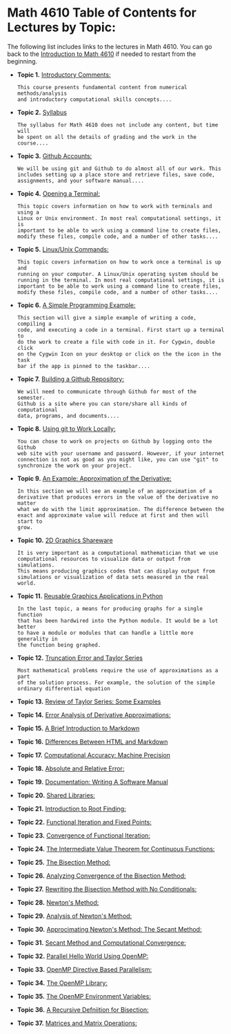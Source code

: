 
# Math 4610 Table of Contents for Lectures by Topic:

The following list includes links to the lectures in Math 4610. You can go back
to the [Introduction to Math 4610](../../../README.md) if needed to restart from
the beginning.

  * **Topic 1.** [Introductory Comments:](../../topic_01/md/topic_01.md)

        This course presents fundamental content from numerical methods/analysis
        and introductory computational skills concepts....

  * **Topic 2.** [Syllabus](../../topic_02/pdf/embed_02.md)

        The syllabus for Math 4610 does not include any content, but time will
        be spent on all the details of grading and the work in the course....

  * **Topic 3.** [Github Accounts:](../../topic_03/md/topic_03.md) 

        We will be using git and Github to do almost all of our work. This
        includes setting up a place store and retrieve files, save code,
        assignments, and your software manual....

  * **Topic 4.** [Opening a Terminal:](../../topic_04/md/topic_04.md)

        This topic covers information on how to work with terminals and using a
        Linux or Unix environment. In most real computational settings, it is
        important to be able to work using a command line to create files,
        modify these files, compile code, and a number of other tasks....

  * **Topic 5.** [Linux/Unix Commands:](../../topic_05/md/topic_05.md) 

        This topic covers information on how to work once a terminal is up and
        running on your computer. A Linux/Unix operating system should be
        running in the terminal. In most real computational settings, it is
        important to be able to work using a command line to create files,
        modify these files, compile code, and a number of other tasks....

  * **Topic 6.** [A Simple Programming Example:](../../topic_06/md/topic_06.md)

        This section will give a simple example of writing a code, compiling a
        code, and executing a code in a terminal. First start up a terminal to
        do the work to create a file with code in it. For Cygwin, double click
        on the Cygwin Icon on your desktop or click on the the icon in the task
        bar if the app is pinned to the taskbar....

  * **Topic 7.** [Building a Github Repository:](../../topic_07/md/topic_07.md)

        We will need to communicate through Github for most of the semester.
        Github is a site where you can store/share all kinds of computational
        data, programs, and documents....

  * **Topic 8.** [Using git to Work Locally:](../../topic_08/md/topic_08.md)

        You can chose to work on projects on Github by logging onto the Github
        web site with your username and password. However, if your internet
        connection is not as good as you might like, you can use "git" to
        synchronize the work on your project.

  * **Topic 9.** [An Example: Approximation of the Derivative:](../../topic_09/html/topic_09.html)

        In this section we will see an example of an approximation of a
        derivative that produces errors in the value of the derivative no matter
        what we do with the limit approximation. The difference between the
        exact and approximate value will reduce at first and then will start to
        grow.

  * **Topic 10.** [2D Graphics Shareware](../../topic_10/html/topic_10.html)

        It is very important as a computational mathematician that we use
        computational resources to visualize data or output from simulations.
        This means producing graphics codes that can display output from
        simulations or visualization of data sets measured in the real world.

  * **Topic 11.** [Reusable Graphics Applications in Python](../../topic_11/html/topic_11.html)

        In the last topic, a means for producing graphs for a single function
        that has been hardwired into the Python module. It would be a lot better
        to have a module or modules that can handle a little more generality in
        the function being graphed.

  * **Topic 12.** [Truncation Error and Taylor Series](../../topic_12/html/topic_12.html)

        Most mathematical problems require the use of approximations as a part
        of the solution process. For example, the solution of the simple
        ordinary differential equation

  * **Topic 13.** [Review of Taylor Series: Some Examples](../../topic_13/md/topic_13.md)

  * **Topic 14.** [Error Analysis of Derivative Approximations:](../../topic_14/md/topic_14.md)

  * **Topic 15.** [A Brief Introduction to Markdown](../../topic_15/md/topic_15.md)

  * **Topic 16.** [Differences Between HTML and Markdown](../../topic_16/md/topic_16.md)

  * **Topic 17.** [Computational Accuracy: Machine Precision](../../topic_17/md/topic_17.md)

  * **Topic 18.** [Absolute and Relative Error:](../../topic_18/md/topic_18.md)

  * **Topic 19.** [Documentation: Writing A Software Manual](../../topic_19/md/topic_19.md)

  * **Topic 20.** [Shared Libraries:](../../topic_20/md/topic_20.md)

  * **Topic 21.** [Introduction to Root Finding:](../../topic_21/md/topic_21.md)

  * **Topic 22.** [Functional Iteration and Fixed Points:](../../topic_22/md/topic_22.md)

  * **Topic 23.** [Convergence of Functional Iteration:](../../topic_23/md/topic_23.md)

  * **Topic 24.** [The Intermediate Value Theorem for Continuous Functions:](../../topic_24/md/topic_24.md)

  * **Topic 25.** [The Bisection Method:](../../topic_25/md/topic_25.md)

  * **Topic 26.** [Analyzing Convergence of the Bisection Method:](../../topic_26/md/topic_26.md)

  * **Topic 27.** [Rewriting the Bisection Method with No Conditionals:](../../topic_27/md/topic_27.md)

  * **Topic 28.** [Newton's Method:](../../topic_28/md/topic_28.md)

  * **Topic 29.** [Analysis of Newton's Method:](../../topic_29/md/topic_29.md)

  * **Topic 30.** [Approcimating Newton's Method: The Secant Method:](../../topic_30/md/topic_30.md)

  * **Topic 31.** [Secant Method and Computational Convergence:](../../topic_31/md/topic_31.md)

  * **Topic 32.** [Parallel Hello World Using OpenMP:](../../topic_32/md/topic_32.md)

  * **Topic 33.** [OpenMP Directive Based Parallelism:](../../topic_33/md/topic_33.md)

  * **Topic 34.** [The OpenMP Library:](../../topic_34/md/topic_34.md)

  * **Topic 35.** [The OpenMP Environment Variables:](../../topic_35/md/topic_35.md)

  * **Topic 36.** [A Recursive Defniition for Bisection:](../../topic_36/md/topic_36.md)

  * **Topic 37.** [Matrices and Matrix Operations:](../../topic_37/md/topic_37.md)

<ht>

